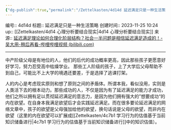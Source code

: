 ```yaml
---
{"dg-publish":true,"permalink":"/Zettelkasten/4d14d 延迟满足只是一种生活策略/","dgPassFrontmatter":true}
---
```


编号:: 4d14d
标题:: 延迟满足只是一种生活策略
创建时间:: 2023-11-25 10:24
up:: [[Zettelkasten/4d14 心理分析要结合现实\|4d14 心理分析要结合现实]]
来源:: [延迟满足理论如何合理化阶层结构？社会一半问题是相信延迟满足造成的！-吴大用-稍后再看-哔哩哔哩视频 (bilibili.com)](https://www.bilibili.com/list/watchlater?oid=748355723&bvid=BV1tC4y1E7U5&spm_id_from=333.1007.top_right_bar_window_view_later.content.click)

---


中产阶级父母是有地位的人，他们的后代的成功概率更高，因此那些孩子更愿意好好学习，努力忍受高中枯燥学业。
那些工人阶级的孩子，上了大学后父母帮助不到自己，可能比不上大学的境遇还要差，于是选择了逃课打架。

人的内心是考虑现实原则和想了原则之间的矛盾体。所谓本我，看似没用，实则是人类活下去的根本动力。那些成功的人，不仅是因为有了延迟满足的能力才成功，他们之所以拥有足以贯彻延迟满足的意志力，是因为他们拥有强大的”想要成功“的内在欲望。在自身本我满足欲望后才会实践延迟满足。而在很多要论延迟满足的网络文章中，孩子的欲望是父母强加给他的欲望，换句话说是父母的欲望，而非内在欲望（这里的内在欲望可以扩展成[[Zettelkasten/4c7b1 学习行为的估值基于当前知识储备进行\|4c7b1 学习行为的估值基于当前知识储备进行]]中的知识估值）。